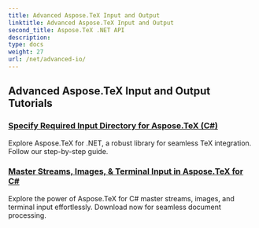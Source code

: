 ```yaml
---
title: Advanced Aspose.TeX Input and Output
linktitle: Advanced Aspose.TeX Input and Output
second_title: Aspose.TeX .NET API
description: 
type: docs
weight: 27
url: /net/advanced-io/
---
```


## Advanced Aspose.TeX Input and Output Tutorials
### [Specify Required Input Directory for Aspose.TeX (C#)](./required-input-directory-csharp/)
Explore Aspose.TeX for .NET, a robust library for seamless TeX integration. Follow our step-by-step guide.
### [Master Streams, Images, & Terminal Input in Aspose.TeX for C#](./stream-input-image-output-terminal-input-csharp/)
Explore the power of Aspose.TeX for C# master streams, images, and terminal input effortlessly. Download now for seamless document processing.